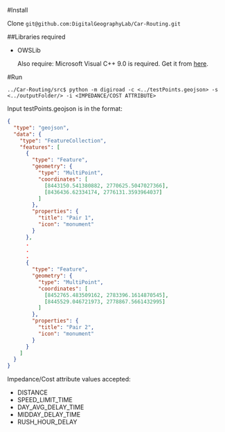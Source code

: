 #Install

Clone `git@github.com:DigitalGeographyLab/Car-Routing.git`

##Libraries required

* OWSLib

  Also require: Microsoft Visual C++ 9.0 is required. Get it from [here][microsoft-vistual-c++].
  
  
#Run

```{r, engine='sh', count_lines}
../Car-Routing/src$ python -m digiroad -c <../testPoints.geojson> -s <../outputFolder/> -i <IMPEDANCE/COST ATTRIBUTE>
```

Input testPoints.geojson is in the format:

```json
{
  "type": "geojson",
  "data": {
    "type": "FeatureCollection",
    "features": [
      {
        "type": "Feature",
        "geometry": {
          "type": "MultiPoint",
          "coordinates": [
            [8443150.541380882, 2770625.5047027366],
            [8436436.62334174, 2776131.3593964037]
          ]
        },
        "properties": {
          "title": "Pair 1",
          "icon": "monument"
        }
      },
      .
      .
      .
      {
        "type": "Feature",
        "geometry": {
          "type": "MultiPoint",
          "coordinates": [
            [8452765.483509162, 2783396.1614870545],
            [8445529.046721973, 2778867.5661432995]
          ]
        },
        "properties": {
          "title": "Pair 2",
          "icon": "monument"
        }
      }
    ]
  }
}
```

Impedance/Cost attribute values accepted:
* DISTANCE
* SPEED_LIMIT_TIME
* DAY_AVG_DELAY_TIME
* MIDDAY_DELAY_TIME
* RUSH_HOUR_DELAY

[microsoft-vistual-c++]: https://www.microsoft.com/en-us/download/details.aspx?id=44266